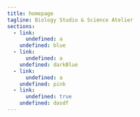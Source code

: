 ```yaml
---
title: homepage
tagline: Biology Studio & Science Atelier
sections:
  - link:
      undefined: a
    undefined: blue
  - link:
      undefined: a
    undefined: darkBlue
  - link:
      undefined: a
    undefined: pink
  - link:
      undefined: true
    undefined: dasdf
---
```


